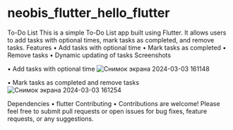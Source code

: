 # neobis_flutter_hello_flutter

To-Do List 
This is a simple To-Do List app built using Flutter. It allows users to add tasks with optional times, mark tasks as completed, and remove tasks.
Features
•	Add tasks with optional time
•	Mark tasks as completed
•	Remove tasks
•	Dynamic updating of tasks
Screenshots

•	Add tasks with optional time
 ![Снимок экрана 2024-03-03 161148](https://github.com/Kerbbi/neobis_flutter_hello_flutter/assets/67070923/5c0753fb-771f-4fc7-95a7-97a3c965bb61)

•	Mark tasks as completed and remove tasks
![Снимок экрана 2024-03-03 161254](https://github.com/Kerbbi/neobis_flutter_hello_flutter/assets/67070923/cb7ff9e6-ec68-46ae-89ef-3d1229618ea4)

Dependencies
•	flutter
Contributing
•	Contributions are welcome! Please feel free to submit pull requests or open issues for bug fixes, feature requests, or any suggestions.



